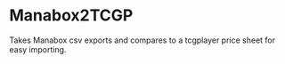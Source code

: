 # Manabox2TCGP
Takes Manabox csv exports and compares to a tcgplayer price sheet for easy importing.

